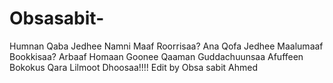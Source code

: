 # Obsasabit-
Humnan Qaba Jedhee Namni Maaf Roorrisaa? Ana Qofa Jedhee Maalumaaf Bookkisaa?  Arbaaf Homaan Goonee Qaaman Guddachuunsaa Afuffeen Bokokus Qara Lilmoot Dhoosaa!!!!  Edit by Obsa sabit Ahmed 
